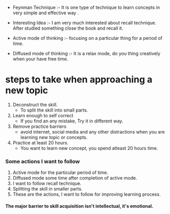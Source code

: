 * Feynman Technique :- It is one type of technique to learn concepts in very simple and effective way .
  
* Interesting Idea :- I am very much interested about recall technique. After studied something close the book and recall it.

* Active mode of thinking :- focusing on a particular thing for a period of time.

* Diffused mode of thinking :- It is a relax mode, do you thing creatively when your have free time.

# steps to take when approaching a new topic

1. Deconstruct the skill.
    * To split the skill into small parts.
2. Learn enough to self correct
    * If you find an any mistake, Try it in different way.
3. Remove practice barriers
    * avoid internet, social media and any other distractions when you are learning new topic or concepts.
4. Practice at least 20 hours.
    * You want to learn new concept, you spend atleast 20 hours time.
  
### Some actions I want to follow
1. Active mode for the particular period of time.
2. Diffused mode some time after completion of active mode.
3. I want to follow recall technique.
4. Splitting the skill in smaller parts.
5. These are the actions, I want to follow for improving learning process.


#### The major barrier to skill acquisition isn't intellectual, it's emotional.
